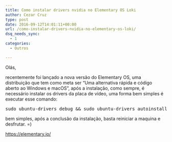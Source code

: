 ```yaml
---
title: Como instalar drivers nvidia no Elementary OS Loki
author: Cezar Cruz
type: post
date: 2016-09-12T14:01:11+00:00
url: /como-instalar-drivers-nvidia-no-elementary-os-loki/
dsq_needs_sync:
  - 1
categories:
  - Outros

---
```

Olás,

recentemente foi lançado a nova versão do Elementary OS, uma distribuição que tem como meta ser &#8220;Uma alternativa rápida e código aberto ao Windows e macOS&#8221;, após a instalação, como sempre, é necessário instalar os drivers da placa de vídeo, uma forma bem simples é executar esse comando:

<pre class="lang:sh decode:true ">sudo ubuntu-drivers debug && sudo ubuntu-drivers autoinstall</pre>

bem simples, após a conclusão da instalação, basta reiniciar a maquina e desfrutar. =)

<https://elementary.io/>